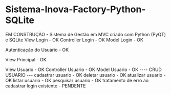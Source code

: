 # Sistema-Inova-Factory-Python-SQLite
EM CONSTRUÇÃO - Sistema de Gestão em MVC criado com Python (PyQT) e SQLite
View Login - OK
Controller Login - OK
Model Login - OK

Autenticação do Usuário - OK

View Principal - OK

View Usuario - OK
Controller Usuario - OK
Model Usuario - OK
---- CRUD USUARIO ---
cadastrar usuario - OK
deletar usuario - OK
atualizar usuario - OK
listar usuario - OK
pesquisar usuario - OK
tratamento de erro ao cadastrar login existente - PENDENTE


